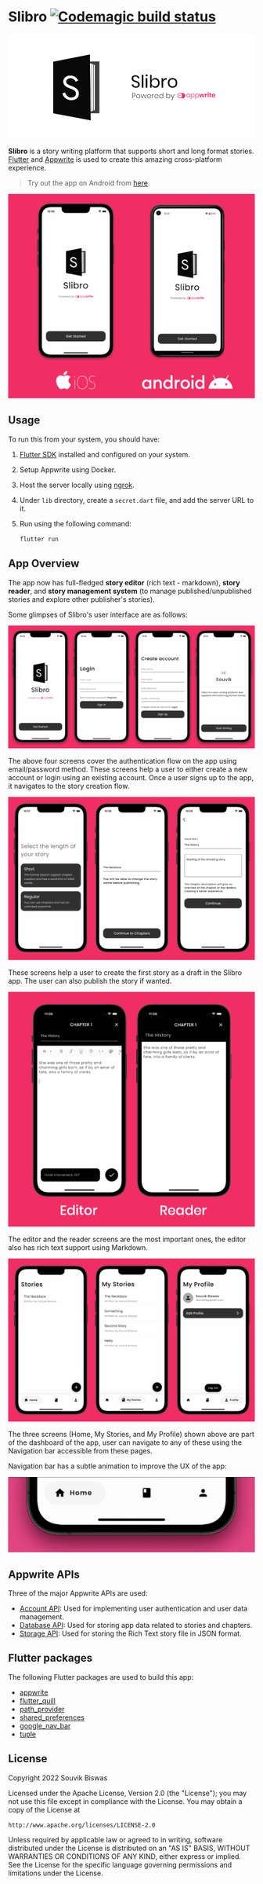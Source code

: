 # Slibro [![Codemagic build status](https://api.codemagic.io/apps/6240c24a66f743ede7aca591/android-workflow/status_badge.svg)](https://codemagic.io/apps/6240c24a66f743ede7aca591/android-workflow/latest_build)

![](screenshots/slibro-dev-cover.png)

**Slibro** is a story writing platform that supports short and long format stories. [Flutter](https://flutter.dev/) and [Appwrite](https://appwrite.io/) is used to create this amazing cross-platform experience.

> Try out the app on Android from [here](https://appdistribution.firebase.dev/i/3fc14b5839069d3c).

![](screenshots/slibro-cross-platform-2.png)

## Usage

To run this from your system, you should have:

1. [Flutter SDK](https://docs.flutter.dev/get-started/install) installed and configured on your system.
2. Setup Appwrite using Docker.
3. Host the server locally using [ngrok](https://ngrok.com/).
4. Under `lib` directory, create a `secret.dart` file, and add the server URL to it.
5. Run using the following command:

   ```sh
   flutter run
   ```

## App Overview

The app now has full-fledged **story editor** (rich text - markdown), **story reader**, and **story management system** (to manage published/unpublished stories and explore other publisher's stories).

Some glimpses of Slibro's user interface are as follows:

![Slibro Auth Screens](screenshots/slibro-auth-screens.png)

The above four screens cover the authentication flow on the app using email/password method. These screens help a user to either create a new account or login using an existing account. Once a user signs up to the app, it navigates to the story creation flow.
 
![Slibro Story Detail Screens](screenshots/slibro-screens-2.png)

These screens help a user to create the first story as a draft in the Slibro app. The user can also publish the story if wanted.

![Slibro Editor and Reader Screens](screenshots/slibro-screens-3.1.png)

The editor and the reader screens are the most important ones, the editor also has rich text support using Markdown.

![Slibro Dashboard Screens](screenshots/slibro-screens-4.png)

The three screens (Home, My Stories, and My Profile) shown above are part of the dashboard of the app, user can navigate to any of these using the Navigation bar accessible from these pages.

Navigation bar has a subtle animation to improve the UX of the app:

![Navigation bar animation](screenshots/navbar-anim.gif)

## Appwrite APIs

Three of the major Appwrite APIs are used:

* [Account API](https://appwrite.io/docs/client/account?sdk=flutter-default): Used for implementing user authentication and user data management.
* [Database API](https://appwrite.io/docs/client/database?sdk=flutter-default): Used for storing app data related to stories and chapters.
* [Storage API](https://appwrite.io/docs/client/storage?sdk=flutter-default): Used for storing the Rich Text story file in JSON format.

## Flutter packages

The following Flutter packages are used to build this app:

* [appwrite](https://pub.dev/packages/appwrite)
* [flutter_quill](https://pub.dev/packages/flutter_quill)
* [path_provider](https://pub.dev/packages/path_provider)
* [shared_preferences](https://pub.dev/packages/shared_preferences)
* [google_nav_bar](https://pub.dev/packages/google_nav_bar)
* [tuple](https://pub.dev/packages/tuple)

## License

Copyright 2022 Souvik Biswas

Licensed under the Apache License, Version 2.0 (the "License");
you may not use this file except in compliance with the License.
You may obtain a copy of the License at

    http://www.apache.org/licenses/LICENSE-2.0

Unless required by applicable law or agreed to in writing, software
distributed under the License is distributed on an "AS IS" BASIS,
WITHOUT WARRANTIES OR CONDITIONS OF ANY KIND, either express or implied.
See the License for the specific language governing permissions and
limitations under the License.
